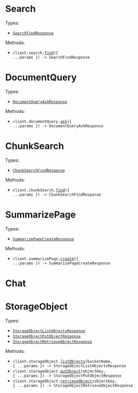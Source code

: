 # Search

Types:

- <code><a href="./src/resources/search.ts">SearchFindResponse</a></code>

Methods:

- <code title="post /v1/search">client.search.<a href="./src/resources/search.ts">find</a>({ ...params }) -> SearchFindResponse</code>

# DocumentQuery

Types:

- <code><a href="./src/resources/document-query.ts">DocumentQueryAskResponse</a></code>

Methods:

- <code title="post /v1/document_query">client.documentQuery.<a href="./src/resources/document-query.ts">ask</a>({ ...params }) -> DocumentQueryAskResponse</code>

# ChunkSearch

Types:

- <code><a href="./src/resources/chunk-search.ts">ChunkSearchFindResponse</a></code>

Methods:

- <code title="post /v1/chunk_search">client.chunkSearch.<a href="./src/resources/chunk-search.ts">find</a>({ ...params }) -> ChunkSearchFindResponse</code>

# SummarizePage

Types:

- <code><a href="./src/resources/summarize-page.ts">SummarizePageCreateResponse</a></code>

Methods:

- <code title="post /v1/summarize_page">client.summarizePage.<a href="./src/resources/summarize-page.ts">create</a>({ ...params }) -> SummarizePageCreateResponse</code>

# Chat

# StorageObject

Types:

- <code><a href="./src/resources/storage-object.ts">StorageObjectListObjectsResponse</a></code>
- <code><a href="./src/resources/storage-object.ts">StorageObjectPutObjectResponse</a></code>
- <code><a href="./src/resources/storage-object.ts">StorageObjectRetrieveObjectResponse</a></code>

Methods:

- <code title="get /v1/object/{bucket_name}">client.storageObject.<a href="./src/resources/storage-object.ts">listObjects</a>(bucketName, { ...params }) -> StorageObjectListObjectsResponse</code>
- <code title="post /v1/object/{bucket_name}/{object_key}">client.storageObject.<a href="./src/resources/storage-object.ts">putObject</a>(objectKey, { ...params }) -> StorageObjectPutObjectResponse</code>
- <code title="get /v1/object/{bucket_name}/{object_key}">client.storageObject.<a href="./src/resources/storage-object.ts">retrieveObject</a>(objectKey, { ...params }) -> StorageObjectRetrieveObjectResponse</code>
